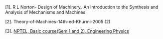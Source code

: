[1]. R L Norton- Design of Machinery_ An Introduction to the Synthesis and Analysis of Mechanisms and Machines

[2]. Theory-of-Machines-14th-ed-Khurmi-2005 (2)

[3]. <a href="https://nptel.ac.in/course.html">NPTEL, Basic course(Sem 1 and 2), Engineering Physics</a>
